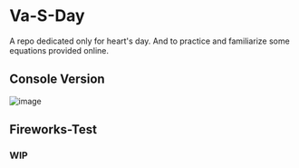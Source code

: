 # Va-S-Day
A repo dedicated only for heart's day. And to practice and familiarize some equations provided online. 

## Console Version
![image](https://user-images.githubusercontent.com/95139246/218643837-b9d48b63-afc7-4d2f-b4c4-354c7f72fb06.png)

## Fireworks-Test 
### WIP
